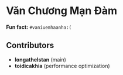 # Văn Chương Mạn Đàm  

**Fun fact:** `#vaniuemhaanha:(`  

## Contributors  
- **longathelstan** (main)  
- **toidicakhia** (performance optimization)  
